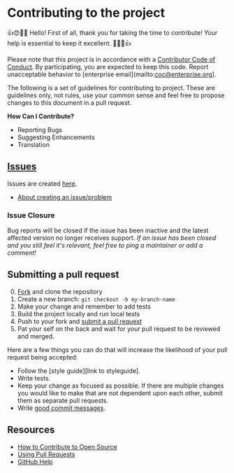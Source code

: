 # Contributing to the project

[fork]: https://github.com/ORG/REPO/fork
[pr]: https://github.com/ORG/REPO/compare
[style]: STYLEGUIDE
[code-of-conduct]: CODE_OF_CONDUCT.md


👍😍💖🎉 Hello! First of all, thank you for taking the time to contribute! Your help is essential to keep it excellent. 🎉💖😍👍

Please note that this project is in accordance with a [Contributor Code of Conduct][code-of-conduct]. By participating, you are expected to keep this code. Report unacceptable behavior to [enterprise email](mailto:coc@enterprise.org].

The following is a set of guidelines for contributing to project. These are guidelines only, not rules, use your common sense and feel free to propose changes to this document in a pull request.

**How Can I Contribute?**
  * Reporting Bugs
  * Suggesting Enhancements
  * Translation

## [Issues](https://docs.github.com/pt/github/managing-your-work-on-github/about-issues)

Issues are created [here](https://github.com/ThesllaDev/oss-enterprise/issues/new).

* [About creating an issue/problem](https://docs.github.com/pt/github/managing-your-work-on-github/creating-an-issue)

### Issue Closure

Bug reports will be closed if the issue has been inactive and the latest affected version no longer receives support.
_If an issue has been closed and you still feel it's relevant, feel free to ping a maintainer or add a comment!_

## Submitting a pull request

0. [Fork][fork] and clone the repository
0. Create a new branch: `git checkout -b my-branch-name`
0. Make your change and remember to add tests
0. Build the project locally and run local tests
0. Push to your fork and [submit a pull request][pr]
0. Pat your self on the back and wait for your pull request to be reviewed and merged.

Here are a few things you can do that will increase the likelihood of your pull request being accepted:

- Follow the [style guide][link to styleguide].
- Write tests.
- Keep your change as focused as possible. If there are multiple changes you would like to make that are not dependent upon each other, submit them as separate pull requests.
- Write [good commit messages](http://tbaggery.com/2008/04/19/a-note-about-git-commit-messages.html).

## Resources

- [How to Contribute to Open Source](https://opensource.guide/how-to-contribute/)
- [Using Pull Requests](https://help.github.com/articles/about-pull-requests/)
- [GitHub Help](https://help.github.com)
